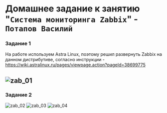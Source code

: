 # Домашнее задание к занятию "`Система мониторинга Zabbix`" - `Потапов Василий`

### Задание 1

На работе используем Astra Linux, поэтому решил развернуть Zabbix на данном дистрибутиве, согласно инструкции - https://wiki.astralinux.ru/pages/viewpage.action?pageId=38699775

![zab_01](https://github.com/mistermedved01/hw-02/blob/main/img/zab_01.jpg)
---

### Задание 2
![zab_02](https://github.com/mistermedved01/hw-02/blob/main/img/zab_02.jpg)
![zab_03](https://github.com/mistermedved01/hw-02/blob/main/img/zab_03.jpg)
![zab_04](https://github.com/mistermedved01/hw-02/blob/main/img/zab_04.jpg)
